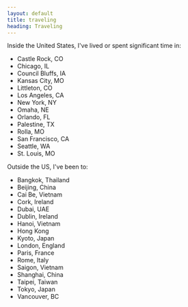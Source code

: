 ```yaml
---
layout: default
title: traveling
heading: Traveling
---
```


Inside the United States, I've lived or spent significant time in:

* Castle Rock, CO
* Chicago, IL
* Council Bluffs, IA
* Kansas City, MO
* Littleton, CO
* Los Angeles, CA
* New York, NY
* Omaha, NE
* Orlando, FL
* Palestine, TX
* Rolla, MO
* San Francisco, CA
* Seattle, WA
* St. Louis, MO

Outside the US, I've been to:

* Bangkok, Thailand
* Beijing, China
* Cai Be, Vietnam
* Cork, Ireland
* Dubai, UAE
* Dublin, Ireland
* Hanoi, Vietnam
* Hong Kong
* Kyoto, Japan
* London, England
* Paris, France
* Rome, Italy
* Saigon, Vietnam
* Shanghai, China
* Taipei, Taiwan
* Tokyo, Japan
* Vancouver, BC
